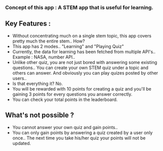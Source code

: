 ### Concept of this app : A STEM app that is useful for learning.

## Key Features :

- Without concentrating much on a single stem topic, this app covers pretty much the entire stem.. How?
- This app has 2 modes.. "Learning" and "Playing Quiz"
- Currently, the data for learning has been fetched from multiple API's.. Example : NASA, number API..
- Unlike other quiz, you are not just bored with answering some existing questions.. You can create your own STEM quiz under a topic and others can answer. And obviously you can play quizes posted by other users..
- Is that everything it? No.
- You will be rewarded with 10 points for creating a quiz and you'll be gaining 3 points for every questions you answer correctly.
- You can check your total points in the leaderboard.

## What's not possible ?

- You cannot answer your own quiz and gain points..
- You can only gain points by answering a quiz created by a user only once.. The next time you take his/her quiz your points will not be updated.
